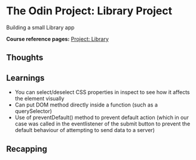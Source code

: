# The Odin Project: Library Project

Building a small Library app

**Course reference pages:**
[Project: Library](https://www.theodinproject.com/lessons/node-path-javascript-library)

## Thoughts

## Learnings
- You can select/deselect CSS properties in inspect to see how it affects the element visually
- Can put DOM method directly inside a function (such as a querySelector)
- Use of preventDefault() method to prevent default action (which in our case was called in the eventlistener
of the submit button to prevent the default behaviour of attempting to send data to a server)

## Recapping

